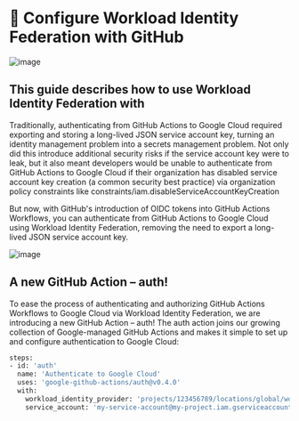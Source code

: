 # 📘 Configure Workload Identity Federation with GitHub

![image](https://github.com/user-attachments/assets/3c822f5e-4957-4500-858c-76f6221a4e9c)

## This guide describes how to use Workload Identity Federation with 

Traditionally, authenticating from GitHub Actions to Google Cloud required exporting and storing a long-lived JSON service account key, turning an identity management problem into a secrets management problem. Not only did this introduce additional security risks if the service account key were to leak, but it also meant developers would be unable to authenticate from GitHub Actions to Google Cloud if their organization has disabled service account key creation (a common security best practice) via organization policy constraints like constraints/iam.disableServiceAccountKeyCreation

But now, with GitHub's introduction of OIDC tokens into GitHub Actions Workflows, you can authenticate from GitHub Actions to Google Cloud using Workload Identity Federation, removing the need to export a long-lived JSON service account key.

![image](https://github.com/user-attachments/assets/7da46e2e-e196-496e-87a5-9a986063ab6b)

## A new GitHub Action – auth!

To ease the process of authenticating and authorizing GitHub Actions Workflows to Google Cloud via Workload Identity Federation, we are introducing a new GitHub Action – auth! The auth action joins our growing collection of Google-managed GitHub Actions and makes it simple to set up and configure authentication to Google Cloud:

```bash
steps:
- id: 'auth'
  name: 'Authenticate to Google Cloud'
  uses: 'google-github-actions/auth@v0.4.0'
  with:
    workload_identity_provider: 'projects/123456789/locations/global/workloadIdentityPools/my-pool/providers/my-provider'
    service_account: 'my-service-account@my-project.iam.gserviceaccount.com'
```
